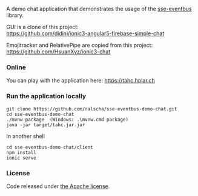 A demo chat application that demonstrates the usage of 
the [sse-eventbus](https://github.com/ralscha/sse-eventbus) library.

GUI is a clone of this project:    
https://github.com/didinj/ionic3-angular5-firebase-simple-chat

Emojitracker and RelativePipe are copied from this project:     
https://github.com/HsuanXyz/ionic3-chat


### Online

You can play with the application here: https://tahc.hplar.ch



### Run the application locally

```
git clone https://github.com/ralscha/sse-eventbus-demo-chat.git
cd sse-eventbus-demo-chat
./mvnw package  (Windows: .\mvnw.cmd package)
java -jar target/tahc.jar.jar
```
In another shell
```
cd sse-eventbus-demo-chat/client
npm install
ionic serve
```


### License
Code released under [the Apache license](http://www.apache.org/licenses/).
